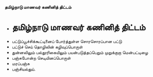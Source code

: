 **தமிழ்நாடு மாணவர் கணினித் திட்டம்**
- # தமிழ்நாடு மாணவர் கணினித் திட்டம்
- பட்டுப்பூச்சிக்கூட்டினைப் போர்த்துள்ள சொரசொரப்பான பட்டு
- பட்டுச் செய் தொழிலின் கழிவுப்பொருள்
- துன்னலிலும் பல்தூரிகையிலும் பயன்படுத்தப்பெறும் முறுக்குறா மென்பட்டிழை
- பஞ்சுபோன்ற செடியினப்பொருள்
- மரப்பஞ்சு
- பஞ்சியல்துய்.

